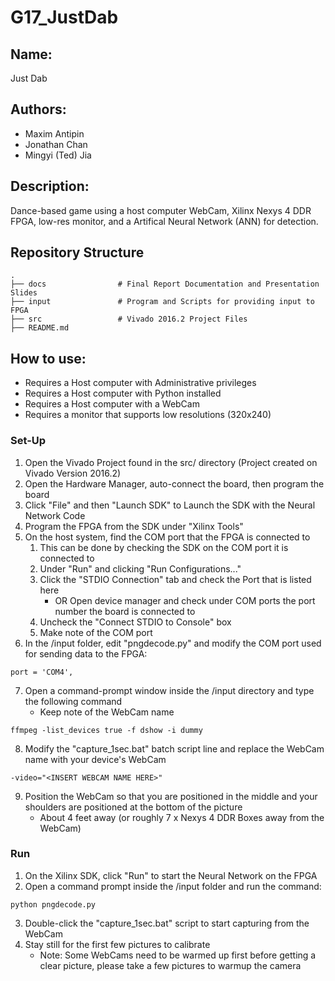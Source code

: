 # G17_JustDab
## Name: 
Just Dab
## Authors:
* Maxim Antipin
* Jonathan Chan
* Mingyi (Ted) Jia
## Description: 
Dance-based game using a host computer WebCam, Xilinx Nexys 4 DDR FPGA, low-res monitor, and a Artifical Neural Network (ANN) for detection.
## Repository Structure
```
.
├── docs				# Final Report Documentation and Presentation Slides
├── input				# Program and Scripts for providing input to FPGA
├── src					# Vivado 2016.2 Project Files
├── README.md
```
## How to use:
* Requires a Host computer with Administrative privileges
* Requires a Host computer with Python installed
* Requires a Host computer with a WebCam
* Requires a monitor that supports low resolutions (320x240)
### Set-Up
1. Open the Vivado Project found in the src/ directory (Project created on Vivado Version 2016.2)
2. Open the Hardware Manager, auto-connect the board, then program the board
3. Click "File" and then "Launch SDK" to Launch the SDK with the Neural Network Code
4. Program the FPGA from the SDK under "Xilinx Tools"
5. On the host system, find the COM port that the FPGA is connected to
   1. This can be done by checking the SDK on the COM port it is connected to
   2. Under "Run" and clicking "Run Configurations..."
   3. Click the "STDIO Connection" tab and check the Port that is listed here
      * OR Open device manager and check under COM ports the port number the board is connected to
   4. Uncheck the "Connect STDIO to Console" box
   5. Make note of the COM port
6. In the /input folder, edit "pngdecode.py" and modify the COM port used for sending data to the FPGA:
```
port = 'COM4',
```
7. Open a command-prompt window inside the /input directory and type the following command
   * Keep note of the WebCam name
```
ffmpeg -list_devices true -f dshow -i dummy
```
8. Modify the "capture_1sec.bat" batch script line and replace the WebCam name with your device's WebCam
```
-video="<INSERT WEBCAM NAME HERE>"
```
9. Position the WebCam so that you are positioned in the middle and your shoulders are positioned at the bottom of the picture
   * About 4 feet away (or roughly 7 x Nexys 4 DDR Boxes away from the WebCam)
### Run
1. On the Xilinx SDK, click "Run" to start the Neural Network on the FPGA
2. Open a command prompt inside the /input folder and run the command:
```
python pngdecode.py
```
3. Double-click the "capture_1sec.bat" script to start capturing from the WebCam
4. Stay still for the first few pictures to calibrate
   * Note: Some WebCams need to be warmed up first before getting a clear picture, please take a few pictures to warmup the camera
   


